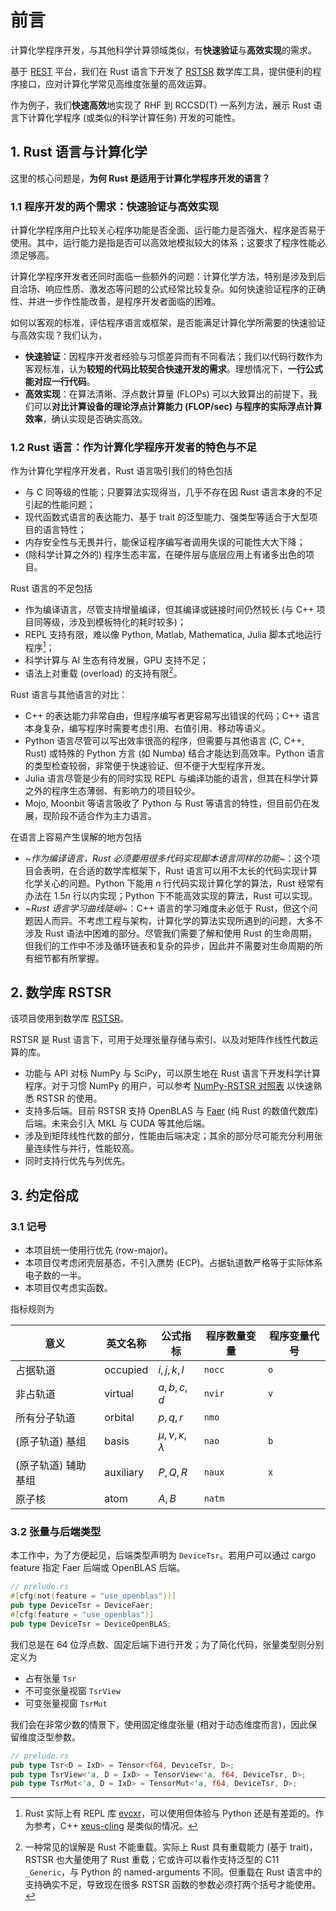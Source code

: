 # 前言

计算化学程序开发，与其他科学计算领域类似，有**快速验证**与**高效实现**的需求。

基于 [REST](https://gitee.com/RESTGroup/rest) 平台，我们在 Rust 语言下开发了 [RSTSR](https://github.com/RESTGroup/rstsr) 数学库工具，提供便利的程序接口，应对计算化学常见高维度张量的高效运算。

作为例子，我们**快速高效**地实现了 RHF 到 RCCSD(T) 一系列方法，展示 Rust 语言下计算化学程序 (或类似的科学计算任务) 开发的可能性。

<!-- toc -->

## 1. Rust 语言与计算化学

这里的核心问题是，**为何 Rust 是适用于计算化学程序开发的语言？**

### 1.1 程序开发的两个需求：快速验证与高效实现

计算化学程序用户比较关心程序功能是否全面、运行能力是否强大、程序是否易于使用。其中，运行能力是指是否可以高效地模拟较大的体系；这要求了程序性能必须足够高。

计算化学程序开发者还同时面临一些额外的问题：计算化学方法，特别是涉及到后自洽场、响应性质、激发态等问题的公式经常比较复杂。如何快速验证程序的正确性、并进一步作性能改善，是程序开发者面临的困难。

如何以客观的标准，评估程序语言或框架，是否能满足计算化学所需要的快速验证与高效实现？我们认为，
- **快速验证**：因程序开发者经验与习惯差异而有不同看法；我们以代码行数作为客观标准，认为**较短的代码比较契合快速开发的需求**。理想情况下，**一行公式能对应一行代码**。
- **高效实现**：在算法清晰、浮点数计算量 (FLOPs) 可以大致算出的前提下，我们可以**对比计算设备的理论浮点计算能力 (FLOP/sec) 与程序的实际浮点计算效率**，确认实现是否确实高效。

### 1.2 Rust 语言：作为计算化学程序开发者的特色与不足

作为计算化学程序开发者，Rust 语言吸引我们的特色包括
- 与 C 同等级的性能；只要算法实现得当，几乎不存在因 Rust 语言本身的不足引起的性能问题；
- 现代函数式语言的表达能力、基于 trait 的泛型能力、强类型等适合于大型项目的语言特性；
- 内存安全性与无畏并行，能保证程序编写者调用失误的可能性大大下降；
- (除科学计算之外的) 程序生态丰富，在硬件层与底层应用上有诸多出色的项目。

Rust 语言的不足包括
- 作为编译语言，尽管支持增量编译，但其编译或链接时间仍然较长 (与 C++ 项目同等级，涉及到模板特化的耗时较多)；
- REPL 支持有限，难以像 Python, Matlab, Mathematica, Julia 脚本式地运行程序[^1]；
- 科学计算与 AI 生态有待发展，GPU 支持不足；
- 语法上对重载 (overload) 的支持有限[^2]。

[^1]: Rust 实际上有 REPL 库 [evcxr](https://github.com/evcxr/evcxr)，可以使用但体验与 Python 还是有差距的。作为参考，C++ [xeus-cling](https://github.com/jupyter-xeus/xeus-cling) 是类似的情况。
[^2]: 一种常见的误解是 Rust 不能重载。实际上 Rust 具有重载能力 (基于 trait)，RSTSR 也大量使用了 Rust 重载；它或许可以看作支持泛型的 C11 `_Generic`，与 Python 的 named-arguments 不同。但重载在 Rust 语言中的支持确实不足，导致现在很多 RSTSR 函数的参数必须打两个括号才能使用。

Rust 语言与其他语言的对比：
- C++ 的表达能力非常自由，但程序编写者更容易写出错误的代码；C++ 语言本身复杂，编写程序时需要考虑引用、右值引用、移动等语义。
- Python 语言尽管可以写出效率很高的程序，但需要与其他语言 (C, C++, Rust) 或特殊的 Python 方言 (如 Numba) 结合才能达到高效率。Python 语言的类型检查较弱，非常便于快速验证、但不便于大型程序开发。
- Julia 语言尽管是少有的同时实现 REPL 与编译功能的语言，但其在科学计算之外的程序生态薄弱、有影响力的项目较少。
- Mojo, Moonbit 等语言吸收了 Python 与 Rust 等语言的特性，但目前仍在发展，现阶段不适合作为主力语言。

在语言上容易产生误解的地方包括
- ~*作为编译语言，Rust 必须要用很多代码实现脚本语言同样的功能*~：这个项目会表明，在合适的数学库框架下，Rust 语言可以用不太长的代码实现计算化学关心的问题。Python 下能用 $n$ 行代码实现计算化学的算法，Rust 经常有办法在 $1.5 n$ 行以内实现；Python 下不能高效实现的算法，Rust 可以实现。
- ~*Rust 语言学习曲线陡峭*~：C++ 语言的学习难度未必低于 Rust，但这个问题因人而异。不考虑工程与架构，计算化学的算法实现所遇到的问题，大多不涉及 Rust 语法中困难的部分。尽管我们需要了解和使用 Rust 的生命周期，但我们的工作中不涉及循环链表和复杂的异步，因此并不需要对生命周期的所有细节都有所掌握。

## 2. 数学库 RSTSR

该项目使用到数学库 [RSTSR](https://github.com/RESTGroup/rstsr)。

RSTSR 是 Rust 语言下，可用于处理张量存储与索引、以及对矩阵作线性代数运算的库。
- 功能与 API 对标 NumPy 与 SciPy，可以原生地在 Rust 语言下开发科学计算程序。对于习惯 NumPy 的用户，可以参考 [NumPy-RSTSR 对照表](https://restgroup.github.io/rstsr-book/zh-hans/docs/numpy-cheatsheet) 以快速熟悉 RSTSR 的使用。
- 支持多后端。目前 RSTSR 支持 OpenBLAS 与 [Faer](https://github.com/sarah-quinones/faer-rs/) (纯 Rust 的数值代数库) 后端。未来会引入 MKL 与 CUDA 等其他后端。
- 涉及到矩阵线性代数的部分，性能由后端决定；其余的部分尽可能充分利用张量连续性与并行，性能较高。
- 同时支持行优先与列优先。

## 3. 约定俗成

### 3.1 记号

- 本项目统一使用行优先 (row-major)。
- 本项目仅考虑闭壳层基态，不引入赝势 (ECP)。占据轨道数严格等于实际体系电子数的一半。
- 本项目仅考虑实函数。

指标规则为

| 意义 | 英文名称 | 公式指标 | 程序数量变量 | 程序变量代号 |
|--|--|--|--|--|
| 占据轨道 | occupied | $i, j, k, l$ | `nocc` | `o` |
| 非占轨道 | virtual | $a, b, c, d$ | `nvir` | `v` |
| 所有分子轨道 | orbital | $p, q, r$ | `nmo` |
| (原子轨道) 基组 | basis | $\mu, \nu, \kappa, \lambda$ | `nao` | `b` |
| (原子轨道) 辅助基组 | auxiliary | $P, Q, R$ | `naux` | `x` |
| 原子核 | atom | $A, B$ | `natm` |

### 3.2 张量与后端类型

本工作中，为了方便起见，后端类型声明为 `DeviceTsr`。若用户可以通过 cargo feature 指定 Faer 后端或 OpenBLAS 后端。

```rust
// prelude.rs
#[cfg(not(feature = "use_openblas"))]
pub type DeviceTsr = DeviceFaer;
#[cfg(feature = "use_openblas")]
pub type DeviceTsr = DeviceOpenBLAS;
```

我们总是在 64 位浮点数、固定后端下进行开发；为了简化代码，张量类型则分别定义为
- 占有张量 `Tsr`
- 不可变张量视窗 `TsrView`
- 可变张量视窗 `TsrMut`

我们会在非常少数的情景下，使用固定维度张量 (相对于动态维度而言)，因此保留维度泛型参数。

```rust
// prelude.rs
pub type Tsr<D = IxD> = Tensor<f64, DeviceTsr, D>;
pub type TsrView<'a, D = IxD> = TensorView<'a, f64, DeviceTsr, D>;
pub type TsrMut<'a, D = IxD> = TensorMut<'a, f64, DeviceTsr, D>;
```

